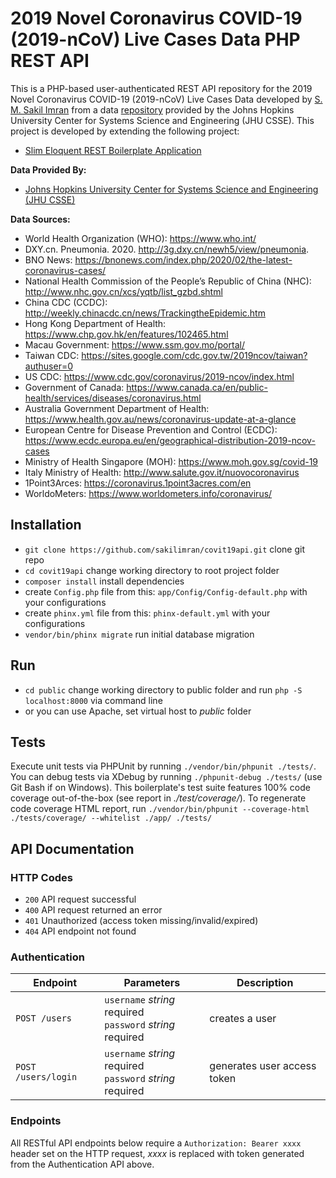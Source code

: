 # 2019 Novel Coronavirus COVID-19 (2019-nCoV) Live Cases Data PHP REST API

This is a PHP-based user-authenticated REST API repository for the 2019 Novel Coronavirus COVID-19 (2019-nCoV) Live Cases Data 
developed by [S. M. Sakil Imran](mailto:sakilcse7@gmail.com) from a data [repository](https://github.com/CSSEGISandData/COVID-19) provided by the Johns Hopkins University Center for Systems Science and Engineering (JHU CSSE).
This project is developed by extending the following project: 

* [Slim Eloquent REST Boilerplate Application](https://github.com/sakilimran/slim-eloquent-rest-boilerplate)

**Data Provided By:**
* [Johns Hopkins University Center for Systems Science and Engineering (JHU CSSE)](https://github.com/CSSEGISandData/COVID-19)

<b>Data Sources:</b><br>
* World Health Organization (WHO): https://www.who.int/ <br>
* DXY.cn. Pneumonia. 2020. http://3g.dxy.cn/newh5/view/pneumonia.  <br>
* BNO News: https://bnonews.com/index.php/2020/02/the-latest-coronavirus-cases/  <br>
* National Health Commission of the People’s Republic of China (NHC): <br>
 http://www.nhc.gov.cn/xcs/yqtb/list_gzbd.shtml <br>
* China CDC (CCDC): http://weekly.chinacdc.cn/news/TrackingtheEpidemic.htm <br>
* Hong Kong Department of Health: https://www.chp.gov.hk/en/features/102465.html <br>
* Macau Government: https://www.ssm.gov.mo/portal/ <br>
* Taiwan CDC: https://sites.google.com/cdc.gov.tw/2019ncov/taiwan?authuser=0 <br>
* US CDC: https://www.cdc.gov/coronavirus/2019-ncov/index.html <br>
* Government of Canada: https://www.canada.ca/en/public-health/services/diseases/coronavirus.html <br>
* Australia Government Department of Health: https://www.health.gov.au/news/coronavirus-update-at-a-glance <br>
* European Centre for Disease Prevention and Control (ECDC): https://www.ecdc.europa.eu/en/geographical-distribution-2019-ncov-cases 
* Ministry of Health Singapore (MOH): https://www.moh.gov.sg/covid-19
* Italy Ministry of Health: http://www.salute.gov.it/nuovocoronavirus
* 1Point3Arces: https://coronavirus.1point3acres.com/en
* WorldoMeters: https://www.worldometers.info/coronavirus/

## Installation
* `git clone https://github.com/sakilimran/covit19api.git` clone git repo
* `cd covit19api` change working directory to root project folder
* `composer install` install dependencies
* create `Config.php` file from this: `app/Config/Config-default.php` with your configurations
* create `phinx.yml` file from this: `phinx-default.yml` with your configurations
* `vendor/bin/phinx migrate` run initial database migration

## Run
* `cd public` change working directory to public folder and run `php -S localhost:8000` via command line
* or you can use Apache, set virtual host to *public* folder

## Tests
Execute unit tests via PHPUnit by running `./vendor/bin/phpunit ./tests/`.  You can debug tests via XDebug by running `./phpunit-debug ./tests/` (use Git Bash if on Windows).
This boilerplate's test suite features 100% code coverage out-of-the-box (see report in *./test/coverage/*).  To regenerate code coverage HTML report, run `./vendor/bin/phpunit --coverage-html ./tests/coverage/ --whitelist ./app/ ./tests/`

## API Documentation
### HTTP Codes
* `200` API request successful
* `400` API request returned an error
* `401` Unauthorized (access token missing/invalid/expired)
* `404` API endpoint not found
### Authentication
Endpoint | Parameters | Description
--- | --- | ---
`POST /users` | `username` *string* required<br>`password` *string* required | creates a user
`POST /users/login` | `username` *string* required<br>`password` *string* required | generates user access token
### Endpoints
All RESTful API endpoints below require a `Authorization: Bearer xxxx` header set on the HTTP request, *xxxx* is replaced with token generated from the Authentication API above.
